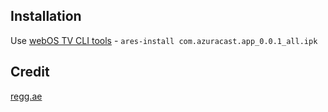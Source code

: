 ## Installation

Use [webOS TV CLI tools](https://webostv.developer.lge.com/develop/tools/cli-installation) -
  `ares-install com.azuracast.app_0.0.1_all.ipk`

## Credit

[regg.ae](https://regg.ae/)
